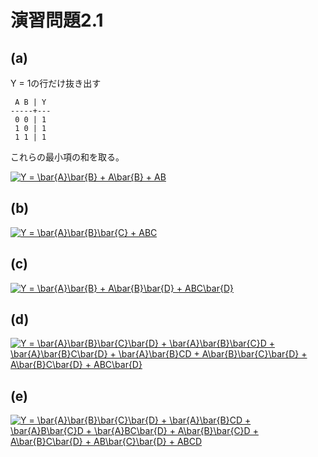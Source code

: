 # 演習問題2.1

## (a)

Y = 1の行だけ抜き出す
```
 A B | Y
-----+---
 0 0 | 1
 1 0 | 1
 1 1 | 1
```

これらの最小項の和を取る。

<a href="http://www.codecogs.com/eqnedit.php?latex=Y&space;=&space;\bar{A}\bar{B}&space;&plus;&space;A\bar{B}&space;&plus;&space;AB" target="_blank"><img src="http://latex.codecogs.com/gif.latex?Y&space;=&space;\bar{A}\bar{B}&space;&plus;&space;A\bar{B}&space;&plus;&space;AB" title="Y = \bar{A}\bar{B} + A\bar{B} + AB" /></a>


## (b)

<a href="http://www.codecogs.com/eqnedit.php?latex=Y&space;=&space;\bar{A}\bar{B}\bar{C}&space;&plus;&space;ABC" target="_blank"><img src="http://latex.codecogs.com/gif.latex?Y&space;=&space;\bar{A}\bar{B}\bar{C}&space;&plus;&space;ABC" title="Y = \bar{A}\bar{B}\bar{C} + ABC" /></a>


## (c)

<a href="http://www.codecogs.com/eqnedit.php?latex=\dpi{100}&space;Y&space;=&space;\bar{A}\bar{B}&space;&plus;&space;A\bar{B}\bar{D}&space;&plus;&space;ABC\bar{D}" target="_blank"><img src="http://latex.codecogs.com/gif.latex?\dpi{100}&space;Y&space;=&space;\bar{A}\bar{B}&space;&plus;&space;A\bar{B}\bar{D}&space;&plus;&space;ABC\bar{D}" title="Y = \bar{A}\bar{B} + A\bar{B}\bar{D} + ABC\bar{D}" /></a>

## (d)

<a href="http://www.codecogs.com/eqnedit.php?latex=Y&space;=&space;\bar{A}\bar{B}\bar{C}\bar{D}&space;&plus;&space;\bar{A}\bar{B}\bar{C}D&space;&plus;&space;\bar{A}\bar{B}C\bar{D}&space;&plus;&space;\bar{A}\bar{B}CD&space;&plus;&space;A\bar{B}\bar{C}\bar{D}&space;&plus;&space;A\bar{B}C\bar{D}&space;&plus;&space;ABC\bar{D}" target="_blank"><img src="http://latex.codecogs.com/gif.latex?Y&space;=&space;\bar{A}\bar{B}\bar{C}\bar{D}&space;&plus;&space;\bar{A}\bar{B}\bar{C}D&space;&plus;&space;\bar{A}\bar{B}C\bar{D}&space;&plus;&space;\bar{A}\bar{B}CD&space;&plus;&space;A\bar{B}\bar{C}\bar{D}&space;&plus;&space;A\bar{B}C\bar{D}&space;&plus;&space;ABC\bar{D}" title="Y = \bar{A}\bar{B}\bar{C}\bar{D} + \bar{A}\bar{B}\bar{C}D + \bar{A}\bar{B}C\bar{D} + \bar{A}\bar{B}CD + A\bar{B}\bar{C}\bar{D} + A\bar{B}C\bar{D} + ABC\bar{D}" /></a>

## (e)

<a href="http://www.codecogs.com/eqnedit.php?latex=Y&space;=&space;\bar{A}\bar{B}\bar{C}\bar{D}&space;&plus;&space;\bar{A}\bar{B}CD&space;&plus;&space;\bar{A}B\bar{C}D&space;&plus;&space;\bar{A}BC\bar{D}&space;&plus;&space;A\bar{B}\bar{C}D&space;&plus;&space;A\bar{B}C\bar{D}&space;&plus;&space;AB\bar{C}\bar{D}&space;&plus;&space;ABCD" target="_blank"><img src="http://latex.codecogs.com/gif.latex?Y&space;=&space;\bar{A}\bar{B}\bar{C}\bar{D}&space;&plus;&space;\bar{A}\bar{B}CD&space;&plus;&space;\bar{A}B\bar{C}D&space;&plus;&space;\bar{A}BC\bar{D}&space;&plus;&space;A\bar{B}\bar{C}D&space;&plus;&space;A\bar{B}C\bar{D}&space;&plus;&space;AB\bar{C}\bar{D}&space;&plus;&space;ABCD" title="Y = \bar{A}\bar{B}\bar{C}\bar{D} + \bar{A}\bar{B}CD + \bar{A}B\bar{C}D + \bar{A}BC\bar{D} + A\bar{B}\bar{C}D + A\bar{B}C\bar{D} + AB\bar{C}\bar{D} + ABCD" /></a>
